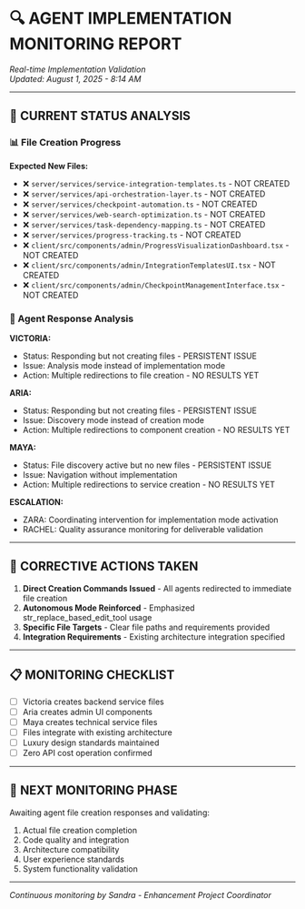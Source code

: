 # 🔍 AGENT IMPLEMENTATION MONITORING REPORT

*Real-time Implementation Validation*  
*Updated: August 1, 2025 - 8:14 AM*

---

## 🚨 **CURRENT STATUS ANALYSIS**

### **📊 File Creation Progress**

**Expected New Files:**
- ❌ `server/services/service-integration-templates.ts` - NOT CREATED
- ❌ `server/services/api-orchestration-layer.ts` - NOT CREATED  
- ❌ `server/services/checkpoint-automation.ts` - NOT CREATED
- ❌ `server/services/web-search-optimization.ts` - NOT CREATED
- ❌ `server/services/task-dependency-mapping.ts` - NOT CREATED
- ❌ `server/services/progress-tracking.ts` - NOT CREATED
- ❌ `client/src/components/admin/ProgressVisualizationDashboard.tsx` - NOT CREATED
- ❌ `client/src/components/admin/IntegrationTemplatesUI.tsx` - NOT CREATED
- ❌ `client/src/components/admin/CheckpointManagementInterface.tsx` - NOT CREATED

### **🤖 Agent Response Analysis**

**VICTORIA:**
- Status: Responding but not creating files - PERSISTENT ISSUE
- Issue: Analysis mode instead of implementation mode
- Action: Multiple redirections to file creation - NO RESULTS YET

**ARIA:**
- Status: Responding but not creating files - PERSISTENT ISSUE
- Issue: Discovery mode instead of creation mode  
- Action: Multiple redirections to component creation - NO RESULTS YET

**MAYA:**
- Status: File discovery active but no new files - PERSISTENT ISSUE
- Issue: Navigation without implementation
- Action: Multiple redirections to service creation - NO RESULTS YET

**ESCALATION:**
- ZARA: Coordinating intervention for implementation mode activation
- RACHEL: Quality assurance monitoring for deliverable validation

---

## 🔧 **CORRECTIVE ACTIONS TAKEN**

1. **Direct Creation Commands Issued** - All agents redirected to immediate file creation
2. **Autonomous Mode Reinforced** - Emphasized str_replace_based_edit_tool usage
3. **Specific File Targets** - Clear file paths and requirements provided
4. **Integration Requirements** - Existing architecture integration specified

---

## 📋 **MONITORING CHECKLIST**

- [ ] Victoria creates backend service files
- [ ] Aria creates admin UI components  
- [ ] Maya creates technical service files
- [ ] Files integrate with existing architecture
- [ ] Luxury design standards maintained
- [ ] Zero API cost operation confirmed

---

## 🎯 **NEXT MONITORING PHASE**

Awaiting agent file creation responses and validating:
1. Actual file creation completion
2. Code quality and integration
3. Architecture compatibility
4. User experience standards
5. System functionality validation

---

*Continuous monitoring by Sandra - Enhancement Project Coordinator*